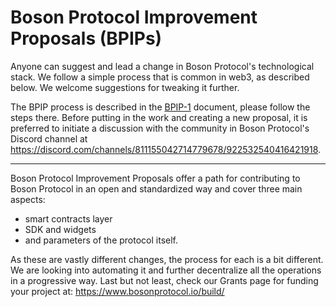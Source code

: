 # Boson Protocol Improvement Proposals (BPIPs)

Anyone can suggest and lead a change in Boson Protocol's technological stack. We follow a simple process that is common in web3, as described below. We welcome suggestions for tweaking it further.

The BPIP process is described in the [BPIP-1](./content/BPIP-1.md) document, please follow the steps there. Before putting in the work and creating a new proposal, it is preferred to initiate a discussion with the community in Boson Protocol's Discord channel at https://discord.com/channels/811155042714779678/922532540416421918.

---
Boson Protocol Improvement Proposals offer a path for contributing to Boson Protocol in an open and standardized way and cover three main aspects:
* smart contracts layer
* SDK and widgets
* and parameters of the protocol itself.

As these are vastly different changes, the process for each is a bit different. We are looking into automating it and further decentralize all the operations in a progressive way. Last but not least, check our Grants page for funding your project at: https://www.bosonprotocol.io/build/

